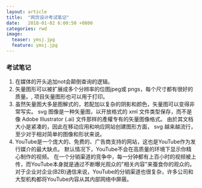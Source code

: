 ```yaml
---
layout: article
title:  "网页设计考试笔记"
date:   2018-01-02 6:00:50 +0800
categories: rwd 
image:
  teaser: ymsj.jpg
  feature: ymsj.jpg
---
```

### 考试笔记  
1. 在媒体的开头追加not会颠倒查询的逻辑。 
2. 矢量图形可以被扩展成多个分辨率的位图jpeg或 pngs，每个尺寸都有很好的质量。, 项目矢量图形也可以用于打印。  
3. 虽然矢量图大多是图解式的，若配加以复杂的阴影和颜色，矢量图可以变得非常写实。
svg 图像是一种矢量图，以开放格式的 xml 文件类型保存，而不是像 Adobe Illustrator (.ai) 文件那样的產權专有的矢量图像格式。
由於其文档大小是紧凑的，因此在移动应用和响应网站创建图形方面， svg 越来越流行，至少对于相对简单的图像和形状来说。  
4. YouTube是一个庞大的、免费的、广告商支持的网站，这也是YouTube作为发行媒介的最大缺点。
默认情况下，YouTube不会在高质量的环境下显示你精心制作的视频。
在一个分销渠道的竞争中，每一分钟都有上百小时的视频被上传，而YouTube本身就是通过不断曝光观众的"相关内容"来蚕食你的观众的。
对于企业对企业(B2B)通信来说，YouTube的分销渠道也很复杂，许多公司和大型机构都将YouTube内容从其内部网络中屏蔽。

